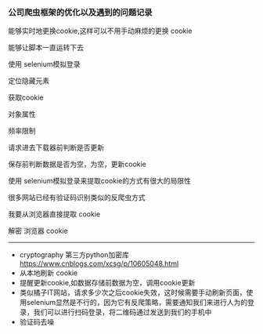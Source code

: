 ### 公司爬虫框架的优化以及遇到的问题记录

能够实时地更换cookie,这样可以不用手动麻烦的更换 cookie

能够让脚本一直运转下去

使用 selenium模拟登录

定位隐藏元素

获取cookie

对象属性

频率限制

请求进去下载器前判断是否更新

保存前判断数据是否为空，为空，更新cookie



使用 selenium模拟登录来提取cookie的方式有很大的局限性

很多网站已经有验证码识别类似的反爬虫方式

我要从浏览器直接提取 cookie 

解密 浏览器 cookie

------



- cryptography 第三方python加密库 https://www.cnblogs.com/xcsg/p/10605048.html
- 从本地刷新 cookie
- 提醒更新cookie,如数据存储前数据为空，调用cookie更新
- 类似橘子IT网站，请求多少次之后cookie失效，这时候需要手动刷新页面，使用selenium显然是不行的，因为它有反爬策略，需要通知我们来进行人为的登录，我们可以进行扫码登录，将二维码通过发送到我们的手机中
- 验证码去噪





